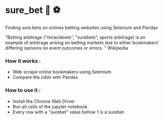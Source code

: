 # sure_bet 💸 ⚽
Finding sure bets on onlines betting websites using Selenium and Pandas

"Betting arbitrage ("miraclebets", "surebets", sports arbitrage) is an example of arbitrage arising on betting markets due to either bookmakers' differing opinions on event outcomes or errors. "
Wikipedia

### How it works :
* Web scrape online bookmakers using Selenium
* Compare the odds with Pandas

### How to use it :
* Install the Chrome Web Driver
* Run all cells of the jupyter notebook
* Every row with a "surebet" value bellow 1 is a surebet
